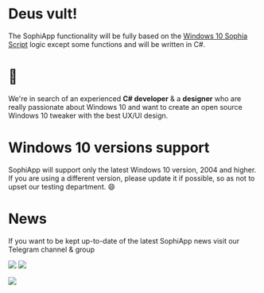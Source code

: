 # Deus vult!

The SophiApp functionality will be fully based on the [Windows 10 Sophia Script](https://github.com/farag2/Windows-10-Sophia-Script) logic except some functions and will be written in C#.

# :rocket:

We're in search of аn experienced **C# developer** & a **designer** who are really passionate about Windows 10 and want to create an open source Windows 10 tweaker with the best UX/UI design.

# Windows 10 versions support

SophiApp will support only the latest Windows 10 version, 2004 and higher. If you are using a different version, please update it if possible, so as not to upset our testing department. :smile:

# News
If you want to be kept up-to-date of the latest SophiApp news visit our Telegram channel & group

<a href="https://t.me/SophiaNews"><img src="https://img.shields.io/badge/Sophia%20News-Telegram-blue?style=flat&logo=Telegram"></a>
<a href="https://t.me/Sophia_Chat"><img src="https://img.shields.io/badge/Sophia%20Chat-Telegram-blue?style=flat&logo=Telegram"></a>

<img src="https://img.shields.io/github/workflow/status/SophiaUI/SophiApp/Build?label=GitHub%20Actions&logo=GitHub">
